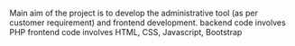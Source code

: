Main aim of the project is to develop the administrative tool (as per customer requirement) and frontend development.
backend code involves PHP
frontend code involves HTML, CSS, Javascript, Bootstrap
